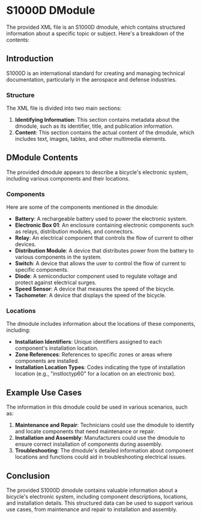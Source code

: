 # S1000D DModule
The provided XML file is an S1000D dmodule, which contains structured information about a specific topic or subject. Here's a breakdown of the contents:

## Introduction
S1000D is an international standard for creating and managing technical documentation, particularly in the aerospace and defense industries.

### Structure
The XML file is divided into two main sections:
1. **Identifying Information**: This section contains metadata about the dmodule, such as its identifier, title, and publication information.
2. **Content**: This section contains the actual content of the dmodule, which includes text, images, tables, and other multimedia elements.

## DModule Contents
The provided dmodule appears to describe a bicycle's electronic system, including various components and their locations.

### Components
Here are some of the components mentioned in the dmodule:

* **Battery**: A rechargeable battery used to power the electronic system.
* **Electronic Box 01**: An enclosure containing electronic components such as relays, distribution modules, and connectors.
* **Relay**: An electrical component that controls the flow of current to other devices.
* **Distribution Module**: A device that distributes power from the battery to various components in the system.
* **Switch**: A device that allows the user to control the flow of current to specific components.
* **Diode**: A semiconductor component used to regulate voltage and protect against electrical surges.
* **Speed Sensor**: A device that measures the speed of the bicycle.
* **Tachometer**: A device that displays the speed of the bicycle.

### Locations
The dmodule includes information about the locations of these components, including:

* **Installation Identifiers**: Unique identifiers assigned to each component's installation location.
* **Zone References**: References to specific zones or areas where components are installed.
* **Installation Location Types**: Codes indicating the type of installation location (e.g., "instloctyp60" for a location on an electronic box).

## Example Use Cases
The information in this dmodule could be used in various scenarios, such as:

1. **Maintenance and Repair**: Technicians could use the dmodule to identify and locate components that need maintenance or repair.
2. **Installation and Assembly**: Manufacturers could use the dmodule to ensure correct installation of components during assembly.
3. **Troubleshooting**: The dmodule's detailed information about component locations and functions could aid in troubleshooting electrical issues.

## Conclusion
The provided S1000D dmodule contains valuable information about a bicycle's electronic system, including component descriptions, locations, and installation details. This structured data can be used to support various use cases, from maintenance and repair to installation and assembly.